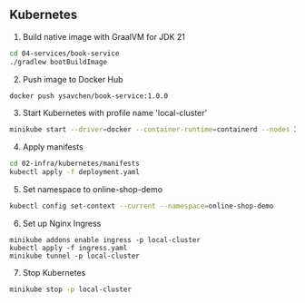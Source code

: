 ## Kubernetes

1. Build native image with GraalVM for JDK 21
```bash
cd 04-services/book-service
./gradlew bootBuildImage
```

2. Push image to Docker Hub
```bash
docker push ysavchen/book-service:1.0.0
```

3. Start Kubernetes with profile name 'local-cluster'
```bash
minikube start --driver=docker --container-runtime=containerd --nodes 3 -p local-cluster
```

4. Apply manifests
```bash
cd 02-infra/kubernetes/manifests
kubectl apply -f deployment.yaml
```

5. Set namespace to online-shop-demo
```bash
kubectl config set-context --current --namespace=online-shop-demo
```

6. Set up Nginx Ingress
```
minikube addons enable ingress -p local-cluster
kubectl apply -f ingress.yaml
minikube tunnel -p local-cluster
```

7. Stop Kubernetes
```bash
minikube stop -p local-cluster
```